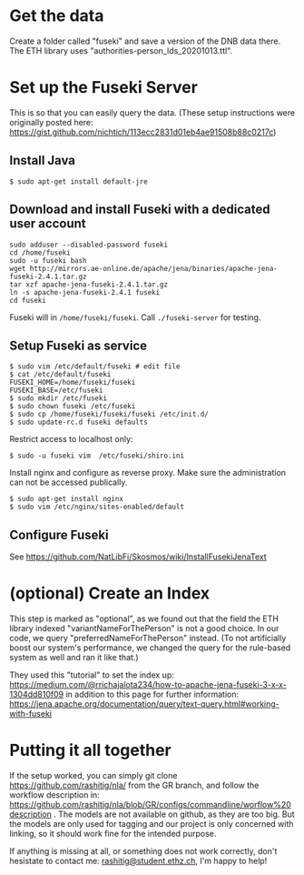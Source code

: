 # Get the data
Create a folder called "fuseki" and save a version of the DNB data there. The ETH library uses "authorities-person_lds_20201013.ttl".

# Set up the Fuseki Server
This is so that you can easily query the data. (These setup instructions were originally posted here: https://gist.github.com/nichtich/113ecc2831d01eb4ae91508b88c0217c)

## Install Java

```shell
$ sudo apt-get install default-jre
```

## Download and install Fuseki with a dedicated user account

```shell
sudo adduser --disabled-password fuseki
cd /home/fuseki
sudo -u fuseki bash
wget http://mirrors.ae-online.de/apache/jena/binaries/apache-jena-fuseki-2.4.1.tar.gz
tar xzf apache-jena-fuseki-2.4.1.tar.gz
ln -s apache-jena-fuseki-2.4.1 fuseki
cd fuseki
```
Fuseki will in `/home/fuseki/fuseki`. Call `./fuseki-server` for testing.

## Setup Fuseki as service

```shell
$ sudo vim /etc/default/fuseki # edit file
$ cat /etc/default/fuseki
FUSEKI_HOME=/home/fuseki/fuseki
FUSEKI_BASE=/etc/fuseki
$ sudo mkdir /etc/fuseki
$ sudo chown fuseki /etc/fuseki
$ sudo cp /home/fuseki/fuseki/fuseki /etc/init.d/
$ sudo update-rc.d fuseki defaults
```

Restrict access to localhost only:

    $ sudo -u fuseki vim  /etc/fuseki/shiro.ini

Install nginx and configure as reverse proxy. Make sure the administration can not be accessed publically.

    $ sudo apt-get install nginx
    $ sudo vim /etc/nginx/sites-enabled/default

## Configure Fuseki

See <https://github.com/NatLibFi/Skosmos/wiki/InstallFusekiJenaText>


# (optional) Create an Index
This step is marked as "optional", as we found out that the field the ETH library indexed "variantNameForThePerson" is not a good choice. In our code, we query "preferredNameForThePerson" instead. (To not artificially boost our system's performance, we changed the query for the rule-based system as well and ran it like that.)

They used this "tutorial" to set the index up:
https://medium.com/@rrichajalota234/how-to-apache-jena-fuseki-3-x-x-1304dd810f09
in addition to this page for further information:
https://jena.apache.org/documentation/query/text-query.html#working-with-fuseki

# Putting it all together
If the setup worked, you can simply git clone https://github.com/rashitig/nla/ from the GR branch, and follow the workflow description in: https://github.com/rashitig/nla/blob/GR/configs/commandline/worflow%20description . The models are not available on github, as they are too big. But the models are only used for tagging and our project is only concerned with linking, so it should work fine for the intended purpose.

If anything is missing at all, or something does not work correctly, don't hesistate to contact me: rashitig@student.ethz.ch, I'm happy to help!
